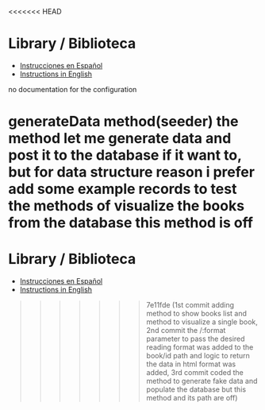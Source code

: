 <<<<<<< HEAD
# Library / Biblioteca

- [Instrucciones en Español](README_ES.md)
- [Instructions in English](README_EN.md)

no documentation for the configuration

generateData method(seeder)
the method let me generate data and post it to the database if it want to, but for data structure reason i prefer add some example records to test the methods of visualize the books from the database
this method is off
=======
# Library / Biblioteca 

- [Instrucciones en Español](README_ES.md)
- [Instructions in English](README_EN.md)
>>>>>>> 7e11fde (1st commit adding method to show books list and method to visualize a single book, 2nd commit the /:format parameter to pass the desired reading format was added to the book/id path and logic to return the data in html format was added, 3rd commit coded the method to generate fake data and populate the database but this method and its path are off)
